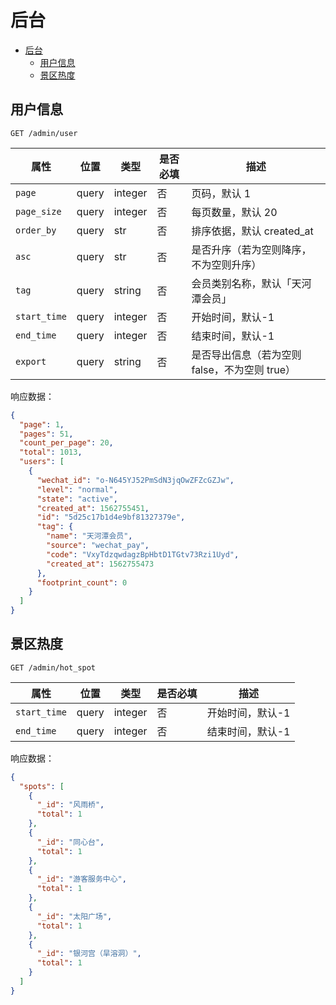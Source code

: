 # 后台

- [后台](#%E5%90%8E%E5%8F%B0)
  - [用户信息](#%E7%94%A8%E6%88%B7%E4%BF%A1%E6%81%AF)
  - [景区热度](#%E6%99%AF%E5%8C%BA%E7%83%AD%E5%BA%A6)

## 用户信息

```
GET /admin/user
```

| 属性         | 位置  | 类型    | 是否必填 | 描述                                          |
| ------------ | ----- | ------- | -------- | --------------------------------------------- |
| `page`       | query | integer | 否       | 页码，默认 1                                  |
| `page_size`  | query | integer | 否       | 每页数量，默认 20                             |
| `order_by`   | query | str     | 否       | 排序依据，默认 created_at                     |
| `asc`        | query | str     | 否       | 是否升序（若为空则降序，不为空则升序）        |
| `tag`        | query | string  | 否       | 会员类别名称，默认「天河潭会员」              |
| `start_time` | query | integer | 否       | 开始时间，默认-1                              |
| `end_time`   | query | integer | 否       | 结束时间，默认-1                              |
| `export`     | query | string  | 否       | 是否导出信息（若为空则 false，不为空则 true） |

响应数据：

```json
{
  "page": 1,
  "pages": 51,
  "count_per_page": 20,
  "total": 1013,
  "users": [
    {
      "wechat_id": "o-N645YJ52PmSdN3jqOwZFZcGZJw",
      "level": "normal",
      "state": "active",
      "created_at": 1562755451,
      "id": "5d25c17b1d4e9bf81327379e",
      "tag": {
        "name": "天河潭会员",
        "source": "wechat_pay",
        "code": "VxyTdzqwdagzBpHbtD1TGtv73Rzi1Uyd",
        "created_at": 1562755473
      },
      "footprint_count": 0
    }
  ]
}
```

## 景区热度

```
GET /admin/hot_spot
```

| 属性         | 位置  | 类型    | 是否必填 | 描述             |
| ------------ | ----- | ------- | -------- | ---------------- |
| `start_time` | query | integer | 否       | 开始时间，默认-1 |
| `end_time`   | query | integer | 否       | 结束时间，默认-1 |

响应数据：

```json
{
  "spots": [
    {
      "_id": "风雨桥",
      "total": 1
    },
    {
      "_id": "同心台",
      "total": 1
    },
    {
      "_id": "游客服务中心",
      "total": 1
    },
    {
      "_id": "太阳广场",
      "total": 1
    },
    {
      "_id": "银河宫（旱溶洞）",
      "total": 1
    }
  ]
}
```
